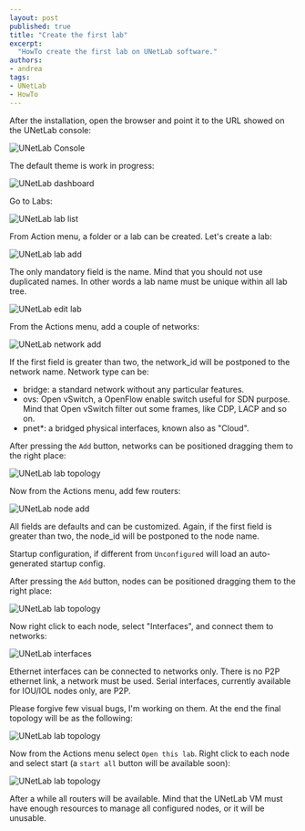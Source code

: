 ```yaml
---
layout: post
published: true
title: "Create the first lab"
excerpt:
  "HowTo create the first lab on UNetLab software."
authors:
- andrea
tags:
- UNetLab
- HowTo
---
```

After the installation, open the browser and point it to the URL showed on the UNetLab console:

![UNetLab Console](/images/posts/2014/10/firstboot-2.png "UNetLab Console")

The default theme is work in progress:

![UNetLab dashboard](/images/posts/2014/11/firstlab-1.png "UNetLab dashboard")

Go to Labs:

![UNetLab lab list](/images/posts/2014/11/firstlab-2.png "UNetLab lab list")

From Action menu, a folder or a lab can be created. Let's create a lab:

![UNetLab lab add](/images/posts/2014/11/firstlab-3.png "UNetLab lab add")

The only mandatory field is the name. Mind that you should not use duplicated names. In other words a lab name must be unique within all lab tree.

![UNetLab edit lab](/images/posts/2014/11/firstlab-4.png "UNetLab edit lab")

From the Actions menu, add a couple of networks:

![UNetLab network add](/images/posts/2014/11/firstlab-5.png "UNetLab network add")

If the first field is greater than two, the network_id will be postponed to the network name.
Network type can be:

* bridge: a standard network without any particular features.
* ovs: Open vSwitch, a OpenFlow enable switch useful for SDN purpose. Mind that Open vSwitch filter out some frames, like CDP, LACP and so on.
* pnet*: a bridged physical interfaces, known also as "Cloud".

After pressing the `Add` button, networks can be positioned dragging them to the right place:

![UNetLab lab topology](/images/posts/2014/11/firstlab-6.png "UNetLab lab topology")

Now from the Actions menu, add few routers:

![UNetLab node add](/images/posts/2014/11/firstlab-7.png "UNetLab node add")

All fields are defaults and can be customized. Again, if the first field is greater than two, the node_id will be postponed to the node name.

Startup configuration, if different from `Unconfigured` will load an auto-generated startup config.

After pressing the `Add` button, nodes can be positioned dragging them to the right place:

![UNetLab lab topology](/images/posts/2014/11/firstlab-8.png "UNetLab lab topology")

Now right click to each node, select "Interfaces", and connect them to networks:

![UNetLab interfaces](/images/posts/2014/11/firstlab-9.png "UNetLab interfaces")

Ethernet interfaces can be connected to networks only. There is no P2P ethernet link, a network must be used. Serial interfaces, currently available for IOU/IOL nodes only, are P2P.

Please forgive few visual bugs, I'm working on them. At the end the final topology will be as the following:

![UNetLab lab topology](/images/posts/2014/11/firstlab-10.png "UNetLab lab topology")

Now from the Actions menu select `Open this lab`. Right click to each node and select start (a `start all` button will be available soon):

![UNetLab lab topology](/images/posts/2014/11/firstlab-11.png "UNetLab lab topology")

After a while all routers will be available. Mind that the UNetLab VM must have enough resources to manage all configured nodes, or it will be unusable.
